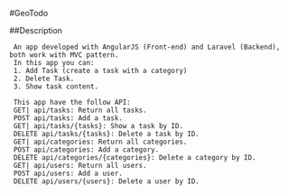 #GeoTodo

##Description

     An app developed with AngularJS (Front-end) and Laravel (Backend), both work with MVC pattern.
     In this app you can:
     1. Add Task (create a task with a category)
     2. Delete Task.
     3. Show task content.
     
     This app have the follow API:
     GET| api/tasks: Return all tasks.
     POST api/tasks: Add a task.
     GET| api/tasks/{tasks}: Show a task by ID.
     DELETE api/tasks/{tasks}: Delete a task by ID.
     GET| api/categories: Return all categories.
     POST api/categories: Add a category.
     DELETE api/categories/{categories}: Delete a category by ID.
     GET| api/users: Return all users.
     POST api/users: Add a user.
     DELETE api/users/{users}: Delete a user by ID.
